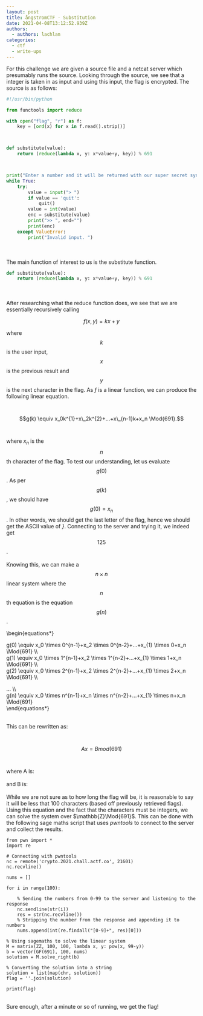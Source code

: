 ```yaml
---
layout: post
title: ångstromCTF - Substitution
date: 2021-04-08T13:12:52.939Z
authors:
  - authors: lachlan
categories:
  - ctf
  - write-ups
---
```

For this challenge we are given a source file and a netcat server which presumably runs the source. Looking through the source, we see that a integer is taken in as input and using this input, the flag is encrypted. The source is as follows:

```python
#!/usr/bin/python

from functools import reduce

with open("flag", "r") as f:
    key = [ord(x) for x in f.read().strip()]



def substitute(value):
    return (reduce(lambda x, y: x*value+y, key)) % 691



print("Enter a number and it will be returned with our super secret synthetic substitution technique")
while True:
    try:
        value = input("> ")
        if value == 'quit':
            quit()
        value = int(value)
        enc = substitute(value)
        print(">> ", end="")
        print(enc)
    except ValueError:
        print("Invalid input. ")
```

\
\
The main function of interest to us is the substitute function.

```python
def substitute(value):
    return (reduce(lambda x, y: x*value+y, key)) % 691

```

\
\
After researching what the reduce function does, we see that we are essentially recursively calling 

$$f(x,y) = kx+y$$

where $$k$$ is the user input, $$x$$ is the previous result and $$y$$ is the next character in the flag. As $f$ is a linear function, we can produce the following linear equation.\
\
   $$g(k) \equiv x_0k^{1}+x\_2k^{2}+...+x\_{n-1}k+x_n \Mod{691}.$$\
\
where $x_n$ is the $$n$$th character of the flag. To test our understanding, let us evaluate $$g(0)$$. As per $$g(k)$$, we should have $$g(0)=x_n$$. In other words, we should get the last letter of the flag, hence we should get the ASCII value of *}*. Connecting to the server and trying it, we indeed get $$125$$.\
\
Knowing this, we can make a $$n \times n$$ linear system where the $$n$$th equation is the equation $$g(n)$$. 

\\begin{equations*}

g(0) \equiv x_0 \times 0^{n-1}+x\_2 \times 0^{n-2}+...+x\_{1} \times 0+x_n \Mod{691} \\\\\
g(1) \equiv x_0 \times 1^{n-1}+x\_2 \times 1^{n-2}+...+x\_{1} \times 1+x_n \Mod{691} \\\\\
g(2) \equiv x_0 \times 2^{n-1}+x\_2 \times 2^{n-2}+...+x\_{1} \times 2+x_n \Mod{691} \\\\

... \\\\\
g(n) \equiv x_0 \times n^{n-1}+x\_n \times n^{n-2}+...+x\_{1} \times n+x_n \Mod{691}\
\\end{equations*}

\
This can be rewritten as:\
\
   $$Ax=B mod(691)$$\
\
where A is:\
\
and B is:\
\
While we are not sure as to how long the flag will be, it is reasonable to say it will be less that 100 characters (based off previously retrieved flags). Using this equation and the fact that the characters must be integers, we can solve the system over $\mathbb{Z}\Mod{691}$. This can be done with the following sage maths script that uses *pwntools* to connect to the server and collect the results.

```sage
from pwn import *
import re

# Connecting with pwntools
nc = remote('crypto.2021.chall.actf.co', 21601)
nc.recvline()

nums = []

for i in range(100):

    % Sending the numbers from 0-99 to the server and listening to the response
    nc.sendline(str(i))
    res = str(nc.recvline())
    % Stripping the number from the response and appending it to numbers
    nums.append(int(re.findall("[0-9]+", res)[0]))

% Using sagemaths to solve the linear system
M = matrix(ZZ, 100, 100, lambda x, y: pow(x, 99-y))
b = vector(GF(691), 100, nums)
solution = M.solve_right(b)

% Converting the solution into a string
solution = list(map(chr, solution))
flag = ''.join(solution)

print(flag)
```

\
Sure enough, after a minute or so of running, we get the flag!